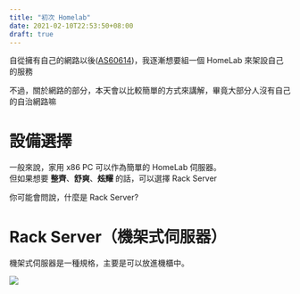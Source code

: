 ```yaml
---
title: "初次 Homelab"
date: 2021-02-10T22:53:50+08:00
draft: true
---
```


自從擁有自己的網路以後([AS60614](https://whois.steveyi.net/whois/AS60614))，我逐漸想要組一個 HomeLab 來架設自己的服務

不過，關於網路的部分，本天會以比較簡單的方式來講解，畢竟大部分人沒有自己的自治網路嘛

# 設備選擇

一般來說，家用 x86 PC 可以作為簡單的 HomeLab 伺服器。  
但如果想要 **整齊**、**舒爽**、~~**炫耀**~~ 的話，可以選擇 Rack Server

你可能會問說，什麼是 Rack Server?

# Rack Server（機架式伺服器）

機架式伺服器是一種規格，主要是可以放進機櫃中。

![](https://i.imgur.com/CQ7IBji.png)